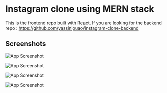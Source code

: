 
# Instagram clone using MERN stack

This is the frontend repo built with React. If you are looking for the backend repo : https://github.com/yassinjouao/instagram-clone-backend



## Screenshots

![App Screenshot](https://res.cloudinary.com/dpjsvbt9f/image/upload/v1666552270/instaClone_screenshots/instaclone1_q7vak1.png)

![App Screenshot](https://res.cloudinary.com/dpjsvbt9f/image/upload/v1666552454/instaClone_screenshots/instaclone8_pvqtuq.png)

![App Screenshot](https://res.cloudinary.com/dpjsvbt9f/image/upload/v1666552270/instaClone_screenshots/instaclone2_kgmqmm.png)

![App Screenshot](https://res.cloudinary.com/dpjsvbt9f/image/upload/v1666552606/instaClone_screenshots/instaclone9_jlthcy.png)





